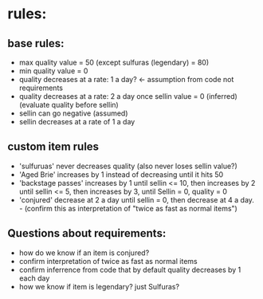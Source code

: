 # rules:

## base rules: 

 * max quality value = 50 (except sulfuras (legendary) = 80)
 * min quality value = 0
 * quality decreases at a rate: 1 a day? <- assumption from code not requirements
 * quality decreases at a rate: 2 a day once sellin value = 0 (inferred) (evaluate quality before sellin)
 * sellin can go negative (assumed)
 * sellin decreases at a rate of 1 a day

## custom item rules

 * 'sulfuruas' never decreases quality (also never loses sellin value?)
 * 'Aged Brie' increases by 1 instead of decreasing until it hits 50
 * 'backstage passes' increases by 1 until sellin <= 10, then increases by 2 until sellin <= 5, then increases by 3, until Sellin = 0, quality = 0
 * 'conjured' decrease at 2 a day until sellin = 0, then decrease at 4 a day. - (confirm this as interpretation of "twice as fast as normal items")


## Questions about requirements:

 * how do we know if an item is conjured?
 * confirm interpretation of twice as fast as normal items
 * confirm inferrence from code that by default quality decreases by 1 each day
 * how we know if item is legendary? just Sulfuras?
